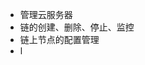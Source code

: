 - 管理云服务器
- 链的创建、删除、停止、监控
- 链上节点的配置管理
- l
<!--stackedit_data:
eyJoaXN0b3J5IjpbLTE0NDg4ODgyMDVdfQ==
-->